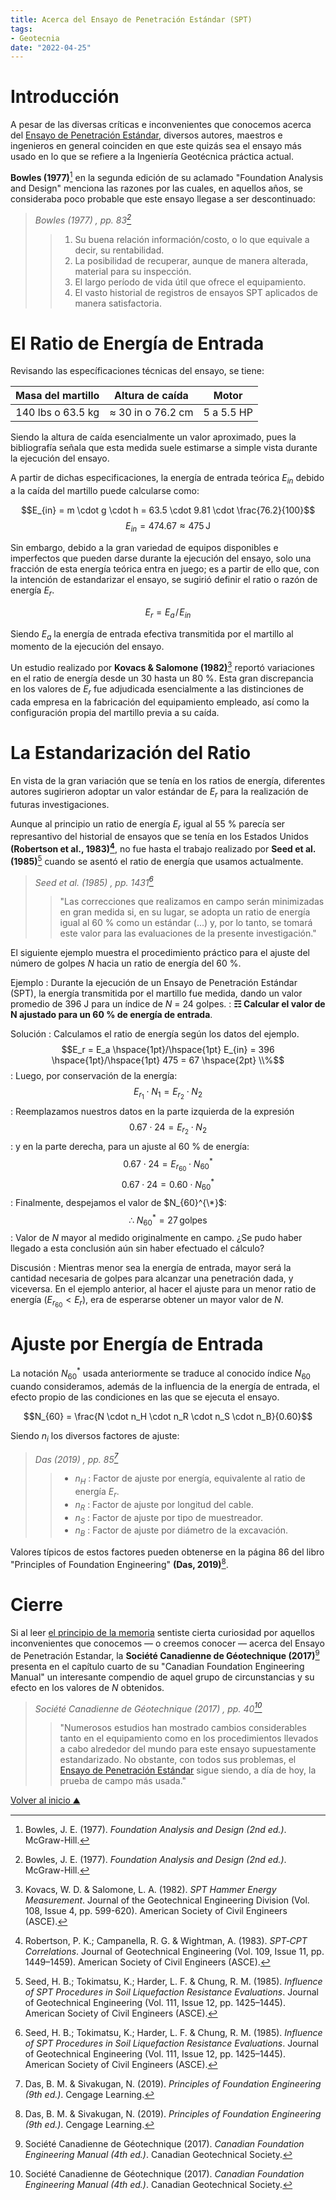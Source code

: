 ```yaml
---
title: Acerca del Ensayo de Penetración Estándar (SPT)
tags:
- Geotecnia
date: "2022-04-25"
---
```


# Introducción

A pesar de las diversas críticas e inconvenientes que conocemos acerca del [Ensayo de Penetración Estándar](https://www.astm.org/d1586_d1586m-18e01.html), diversos autores, maestros e ingenieros en general coinciden en que este quizás sea el ensayo más usado en lo que se refiere a la Ingeniería Geotécnica práctica actual.

**Bowles (1977)**[^1] en la segunda edición de su aclamado "Foundation Analysis and Design" menciona las razones por las cuales, en aquellos años, se consideraba poco probable que este ensayo llegase a ser descontinuado:

> *Bowles (1977) , pp. 83[^1]*
>> 1. Su buena relación información/costo, o lo que equivale a decir, su rentabilidad.
>> 2. La posibilidad de recuperar, aunque de manera alterada, material para su inspección.
>> 3. El largo período de vida útil que ofrece el equipamiento.
>> 4. El vasto historial de registros de ensayos SPT aplicados de manera satisfactoria.

# El Ratio de Energía de Entrada

Revisando las específicaciones técnicas del ensayo, se tiene:

| Masa del martillo |  Altura de caída  |    Motor   |
|:-----------------:|:-----------------:|:----------:|
| 140 lbs o 63.5 kg | ≈ 30 in o 76.2 cm | 5 a 5.5 HP |
  
Siendo la altura de caída esencialmente un valor aproximado, pues la bibliografía señala que esta medida suele estimarse a simple vista durante la ejecución del ensayo.

A partir de dichas especificaciones, la energía de entrada teórica $E_{in}$ debido a la caída del martillo puede calcularse como:

$$E_{in} = m \cdot g \cdot h = 63.5 \cdot 9.81 \cdot \frac{76.2}{100}$$
$$E_{in} = 474.67 \approx 475 \hspace{2pt} \textrm{J}$$

Sin embargo, debido a la gran variedad de equipos disponibles e imperfectos que pueden darse durante la ejecución del ensayo, solo una fracción de esta energía teórica entra en juego; es a partir de ello que, con la intención de estandarizar el ensayo, se sugirió definir el ratio o razón de energía $E_r$.

$$E_r = E_a \hspace{1pt}/\hspace{1pt} E_{in}$$

Siendo $E_a$ la energía de entrada efectiva transmitida por el martillo al momento de la ejecución del ensayo.

Un estudio realizado por **Kovacs & Salomone (1982)**[^2] reportó variaciones en el ratio de energía desde un 30 hasta un 80 %. Esta gran discrepancia en los valores de $E_r$ fue adjudicada esencialmente a las distinciones de cada empresa en la fabricación del equipamiento empleado, así como la configuración propia del martillo previa a su caída.

# La Estandarización del Ratio

En vista de la gran variación que se tenía en los ratios de energía, diferentes autores sugirieron adoptar un valor estándar de $E_r$ para la realización de futuras investigaciones.

Aunque al principio un ratio de energía $E_r$ igual al 55 % parecía ser represantivo del historial de ensayos que se tenía en los Estados Unidos **(Robertson et al., 1983)[^3]**, no fue hasta el trabajo realizado por **Seed et al. (1985)**[^4] cuando se asentó el ratio de energía que usamos actualmente.

> *Seed et al. (1985) , pp. 1431[^4]* 
>> "Las correcciones que realizamos en campo serán minimizadas en gran medida si, en su lugar, se adopta un ratio de energía igual al 60 % como un estándar (...) y, por lo tanto, se tomará este valor para las evaluaciones de la presente investigación."

El siguiente ejemplo muestra el procedimiento práctico para el ajuste del número de golpes $N$ hacia un ratio de energía del 60 %.

Ejemplo
: Durante la ejecución de un Ensayo de Penetración Estándar (SPT), la energía transmitida por el martillo fue medida, dando un valor promedio de 396 J para un índice de ${N}$ = 24 golpes. 
: **☶ Calcular el valor de $\bm{N}$ ajustado para un 60 % de energía de entrada**. 

Solución
: Calculamos el ratio de energía según los datos del ejemplo.
$$E_r = E_a \hspace{1pt}/\hspace{1pt} E_{in} = 396 \hspace{1pt}/\hspace{1pt} 475 = 67 \hspace{2pt} \\%$$
: Luego, por conservación de la energía:
$$E_{r_1} \cdot N_1 = E_{r_2} \cdot N_2$$
: Reemplazamos nuestros datos en la parte izquierda de la expresión
$$0.67 \cdot 24 = E_{r_2} \cdot N_2$$
: y en la parte derecha, para un ajuste al 60 % de energía:
$$0.67 \cdot 24 = E_{r_{60}} \cdot N_{60}^* $$
$$0.67 \cdot 24 = 0.60 \cdot N_{60}^* $$
: Finalmente, despejamos el valor de $N_{60}^{\*}$:
$$\therefore \hspace{3pt} N_{60}^* = 27 \hspace{2pt} \textrm{golpes}$$
: Valor de $N$ mayor al medido originalmente en campo. ¿Se pudo haber llegado a esta conclusión aún sin haber efectuado el cálculo?

Discusión
: Mientras menor sea la energía de entrada, mayor será la cantidad necesaria de golpes para alcanzar una penetración dada, y viceversa. En el ejemplo anterior, al hacer el ajuste para un menor ratio de energía ($E_{r_{60}} < E_r$), era de esperarse obtener un mayor valor de $N$.



# Ajuste por Energía de Entrada

La notación $N_{60}^*$ usada anteriormente se traduce al conocido índice $N_{60}$ cuando consideramos, además de la influencia de la energía de entrada, el efecto propio de las condiciones en las que se ejecuta el ensayo.

$$N_{60} = \frac{N \cdot n_H \cdot n_R \cdot n_S \cdot n_B}{0.60}$$

Siendo $n_i$ los diversos factores de ajuste:

> *Das (2019) , pp. 85[^6]*
>> * $n_H$ : Factor de ajuste por energía, equivalente al ratio de energía $E_r$.
>> * $n_R$ : Factor de ajuste por longitud del cable.
>> * $n_S$ : Factor de ajuste por tipo de muestreador.
>> * $n_B$ : Factor de ajuste por diámetro de la excavación.

Valores típicos de estos factores pueden obtenerse en la página 86 del libro "Principles of Foundation Engineering" **(Das, 2019)**[^6].

# Cierre

Si al leer [el principio de la memoria](https://ffrancoa.github.io/notes/25-04-2022/#introducción) sentiste cierta curiosidad por aquellos inconvenientes que conocemos — o creemos conocer — acerca del Ensayo de Penetración Estandar, la **Société Canadienne de Géotechnique (2017)**[^5] presenta en el capítulo cuarto de su "Canadian Foundation Engineering Manual" un interesante compendio de aquel grupo de circunstancias y su efecto en los valores de $N$ obtenidos.

> *Société Canadienne de Géotechnique (2017) , pp. 40[^5]*
>> "Numerosos estudios han mostrado cambios considerables tanto en el equipamiento como en los procedimientos llevados a cabo alrededor del mundo para este ensayo supuestamente estandarizado. No obstante, con todos sus problemas, el [Ensayo de Penetración Estándar](https://www.astm.org/d1586_d1586m-18e01.html) sigue siendo, a día de hoy, la prueba de campo más usada."

[Volver al inicio  ⛰](/)

[^1]: Bowles, J. E. (1977). *Foundation Analysis and Design (2nd ed.)*. McGraw-Hill.
[^2]: Kovacs, W. D. & Salomone, L. A. (1982). *SPT Hammer Energy Measurement*. Journal of the Geotechnical Engineering Division (Vol. 108, Issue 4, pp. 599-620). American Society of Civil Engineers (ASCE).
[^3]: Robertson, P. K.; Campanella, R. G. & Wightman, A. (1983). *SPT‐CPT Correlations*. Journal of Geotechnical Engineering (Vol. 109, Issue 11, pp. 1449–1459). American Society of Civil Engineers (ASCE).
[^4]: Seed, H. B.; Tokimatsu, K.; Harder, L. F. & Chung, R. M. (1985). *Influence of SPT Procedures in Soil Liquefaction Resistance Evaluations*. Journal of Geotechnical Engineering (Vol. 111, Issue 12, pp. 1425–1445). American Society of Civil Engineers (ASCE).
[^5]: Société Canadienne de Géotechnique (2017). *Canadian Foundation Engineering Manual (4th ed.)*. Canadian Geotechnical Society.
[^6]: Das, B. M. & Sivakugan, N. (2019). *Principles of Foundation Engineering (9th ed.)*. Cengage Learning.